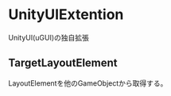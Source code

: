 UnityUIExtention
======================

UnityUI(uGUI)の独自拡張



TargetLayoutElement
----------------------

LayoutElementを他のGameObjectから取得する。



